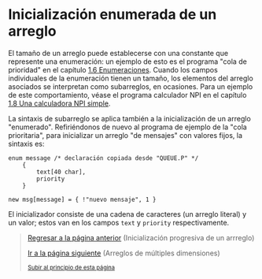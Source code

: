 # Inicialización enumerada de un arreglo

El tamaño de un arreglo puede establecerse con una constante que represente una
enumeración: un ejemplo de esto es el programa "cola de prioridad" en el capítulo [1.6 Enumeraciones](../01-Introduccion/06-enumeraciones.md). Cuando los campos individuales de la enumeración tienen un tamaño, los elementos del arreglo asociados se interpretan como subarreglos, en ocasiones. Para un ejemplo de este comportamiento, véase el programa calculador NPI en el capítulo [1.8 Una calculadora NPI simple](../01-Introduccion/08-una-calculadora-npi-simple.md).

La sintaxis de subarreglo se aplica también a la inicialización de un arreglo "enumerado". Refiriéndonos de nuevo al programa de ejemplo de la "cola prioritaria", para inicializar un arreglo "de mensajes" con valores fijos, la sintaxis es:

```pawn
enum message /* declaración copiada desde "QUEUE.P" */
    {
        text[40 char],
        priority
    }

new msg[message] = { !"nuevo mensaje", 1 }
```

El inicializador consiste de una cadena de caracteres (un arreglo literal) y un valor; estos van en los campos `text` y `priority` respectivamente. 

> [Regresar a la página anterior](09-inicializacion-progresiva-de-un-arreglo.md) (Inicialización progresiva de un arrreglo)
>
> [Ir a la página siguiente](11-arreglos-de-multiples-dimensiones.md) (Arreglos de múltiples dimensiones)
>
> <sub>[Subir al principio de esta página](#inicialización-enumerada-de-un-arreglo)</sub>